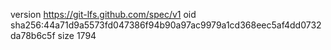 version https://git-lfs.github.com/spec/v1
oid sha256:44a71d9a5573fd047386f94b90a97ac9979a1cd368eec5af4dd0732da78b6c5f
size 1794
